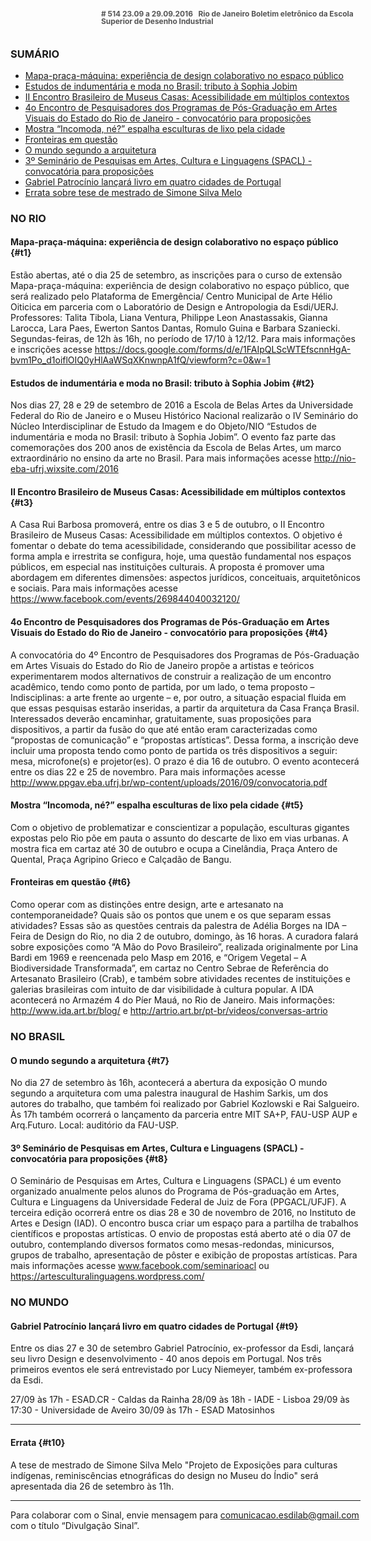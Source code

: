 <!--
---
title: sinal 514 - Esdi
-->
<div style="  width:40em;max-width: 40em;margin: 0 auto;" markdown=1>

<div style="background:url(img/selo.png) no-repeat;line-height:1em;font-size:0.85em;font-weight:bold;color:#555;padding: 0 0 0 145px;margin:0 0 3em 0;" markdown="1">
# 514
23.09 a 29.09.2016   Rio de Janeiro   
Boletim eletrônico da Escola Superior de Desenho Industrial
</div>



### SUMÁRIO 

  * [Mapa-praça-máquina: experiência de design colaborativo no espaço público](#t1)
  * [Estudos de indumentária e moda no Brasil: tributo à Sophia Jobim](#t2)
  * [II Encontro Brasileiro de Museus Casas: Acessibilidade em múltiplos contextos ](#t3)
  * [4o Encontro de Pesquisadores dos Programas de Pós-Graduação em Artes Visuais do Estado do Rio de Janeiro - convocatório para proposições](#t4)
  * [Mostra “Incomoda, né?” espalha esculturas de lixo pela cidade](#t5)
  * [Fronteiras em questão](#t6)
  * [O mundo segundo a arquitetura](#t7)
  * [3º Seminário de Pesquisas em Artes, Cultura e Linguagens (SPACL) - convocatória para proposições](#t8)
  * [Gabriel Patrocínio lançará livro em quatro cidades de Portugal](#t9) 
  * [Errata sobre tese de mestrado de Simone Silva Melo](#t10)


### NO RIO

#### Mapa-praça-máquina: experiência de design colaborativo no espaço público {#t1}

Estão abertas, até o dia 25 de setembro, as inscrições para o curso de extensão Mapa-praça-máquina: experiência de design colaborativo no espaço público, que será realizado pelo Plataforma de Emergência/ Centro Municipal de Arte Hélio Oiticica em parceria com o Laboratório de Design e Antropologia da Esdi/UERJ. Professores: Talita Tibola, Liana Ventura, Philippe Leon Anastassakis, Gianna Larocca, Lara Paes, Ewerton Santos Dantas, Romulo Guina e Barbara Szaniecki. Segundas-feiras, de 12h às 16h, no período de 17/10 à 12/12. Para mais informações e inscrições acesse https://docs.google.com/forms/d/e/1FAIpQLScWTEfscnnHgA-bvm1Po_d1oiflOIQ0yHlAaWSqXKnwnpA1fQ/viewform?c=0&w=1 


#### Estudos de indumentária e moda no Brasil: tributo à Sophia Jobim  {#t2}

Nos dias 27, 28 e 29 de setembro de 2016 a Escola de Belas Artes da Universidade Federal do Rio de Janeiro e o Museu Histórico Nacional realizarão o IV Seminário do Núcleo Interdisciplinar de Estudo da Imagem e do Objeto/NIO “Estudos de indumentária e moda no Brasil: tributo à Sophia Jobim”. O evento faz parte das comemorações dos 200 anos de existência da Escola de Belas Artes, um marco extraordinário no ensino da arte no Brasil. Para mais informações acesse http://nio-eba-ufrj.wixsite.com/2016 


#### II Encontro Brasileiro de Museus Casas: Acessibilidade em múltiplos contextos  {#t3} 

A Casa Rui Barbosa promoverá, entre os dias 3 e 5 de outubro, o II Encontro Brasileiro de Museus Casas: Acessibilidade em múltiplos contextos. O objetivo é fomentar o debate do tema acessibilidade, considerando que possibilitar acesso de forma ampla e irrestrita se configura, hoje, uma questão fundamental nos espaços públicos, em especial nas instituições culturais.  A proposta é promover uma abordagem em diferentes dimensões: aspectos jurídicos, conceituais, arquitetônicos e sociais. Para mais informações acesse https://www.facebook.com/events/269844040032120/ 


#### 4o Encontro de Pesquisadores dos Programas de Pós-Graduação em Artes Visuais do Estado do Rio de Janeiro - convocatório para proposições {#t4} 

A convocatória do 4º Encontro de Pesquisadores dos Programas de Pós-Graduação em Artes Visuais do Estado do Rio de Janeiro propõe a artistas e teóricos experimentarem modos alternativos de construir a realização de um encontro acadêmico, tendo como ponto de partida, por um lado, o tema proposto – Indisciplinas: a arte frente ao urgente – e, por outro, a situação espacial fluida em que essas pesquisas estarão inseridas, a partir da arquitetura da Casa França Brasil. Interessados deverão encaminhar, gratuitamente, suas proposições para dispositivos, a partir da fusão do que até então eram caracterizadas como “propostas de comunicação” e “propostas artísticas”. Dessa forma, a inscrição deve incluir uma proposta tendo como ponto de partida os três dispositivos a seguir: mesa, microfone(s) e projetor(es). O prazo é dia 16 de outubro. O evento acontecerá entre os dias 22 e 25 de novembro. Para mais informações acesse http://www.ppgav.eba.ufrj.br/wp-content/uploads/2016/09/convocatoria.pdf 


#### Mostra “Incomoda, né?” espalha esculturas de lixo pela cidade {#t5}

Com o objetivo de problematizar e conscientizar a população, esculturas gigantes expostas pelo Rio põe em pauta o assunto do descarte de lixo em vias urbanas. A mostra fica em cartaz até 30 de outubro e ocupa a Cinelândia, Praça Antero de Quental, Praça Agripino Grieco e Calçadão de Bangu. 


#### Fronteiras em questão {#t6}

Como operar com as distinções entre design, arte e artesanato na contemporaneidade? Quais são os pontos que unem e os que separam essas atividades? Essas são as questões centrais da palestra de Adélia Borges na IDA – Feira de Design do Rio, no dia 2 de outubro, domingo, às 16 horas. A curadora falará sobre exposições como “A Mão do Povo Brasileiro”, realizada originalmente por Lina Bardi em 1969 e reencenada pelo Masp em 2016, e “Origem Vegetal – A Biodiversidade Transformada”, em cartaz no Centro Sebrae de Referência do Artesanato Brasileiro (Crab), e também sobre atividades recentes de instituições e galerias brasileiras com intuito de dar visibilidade à cultura popular. A IDA acontecerá no Armazém 4 do Píer Mauá, no Rio de Janeiro. Mais informações: http://www.ida.art.br/blog/ e http://artrio.art.br/pt-br/videos/conversas-artrio 


### NO BRASIL 

#### O mundo segundo a arquitetura {#t7} 

No dia 27 de setembro às 16h, acontecerá a abertura da exposição O mundo segundo a arquitetura com uma palestra inaugural de Hashim Sarkis, um dos autores do trabalho, que também foi realizado por Gabriel Kozlowski e Rai Salgueiro. Às 17h também ocorrerá o lançamento da parceria entre MIT SA+P, FAU-USP AUP e Arq.Futuro. Local: auditório da FAU-USP. 


#### 3º Seminário de Pesquisas em Artes, Cultura e Linguagens (SPACL) - convocatória para proposições {#t8}

O Seminário de Pesquisas em Artes, Cultura e Linguagens (SPACL) é um evento organizado anualmente pelos alunos do Programa de Pós-graduação em Artes, Cultura e Linguagens da Universidade Federal de Juiz de Fora (PPGACL/UFJF). A terceira edição ocorrerá entre os dias 28 e 30 de novembro de 2016, no Instituto de Artes e Design (IAD). O encontro busca criar um espaço para a partilha de trabalhos científicos e propostas artísticas. O envio de propostas está aberto até o dia 07 de outubro, contemplando diversos formatos como mesas-redondas, minicursos, grupos de trabalho, apresentação de pôster e exibição de propostas artísticas. Para mais informações acesse www.facebook.com/seminarioacl ou https://artesculturalinguagens.wordpress.com/ 

### NO MUNDO 

#### Gabriel Patrocínio lançará livro em quatro cidades de Portugal {#t9}

Entre os dias 27 e 30 de setembro Gabriel Patrocínio, ex-professor da Esdi, lançará seu livro Design e desenvolvimento - 40 anos depois em Portugal. Nos três primeiros eventos ele será entrevistado por Lucy Niemeyer, também ex-professora da Esdi. 

27/09 às 17h - ESAD.CR - Caldas da Rainha
28/09 às 18h - IADE - Lisboa 
29/09 às 17:30 - Universidade de Aveiro
30/09 às 17h - ESAD Matosinhos 

- - - 

#### Errata {#t10}

A tese de mestrado de Simone Silva Melo "Projeto de Exposições para culturas indígenas, reminiscências etnográficas do design no Museu do Índio" será apresentada dia 26 de setembro às 11h. 

- - - 

Para colaborar com o Sinal, envie mensagem para [comunicacao.esdilab@gmail.com](mailto:comunicacao.esdilab@gmail.com) com o título “Divulgação Sinal”.

</div>

<img src="img/selo.png" style="display:none;opacity:0;width:0;height:0;" />
